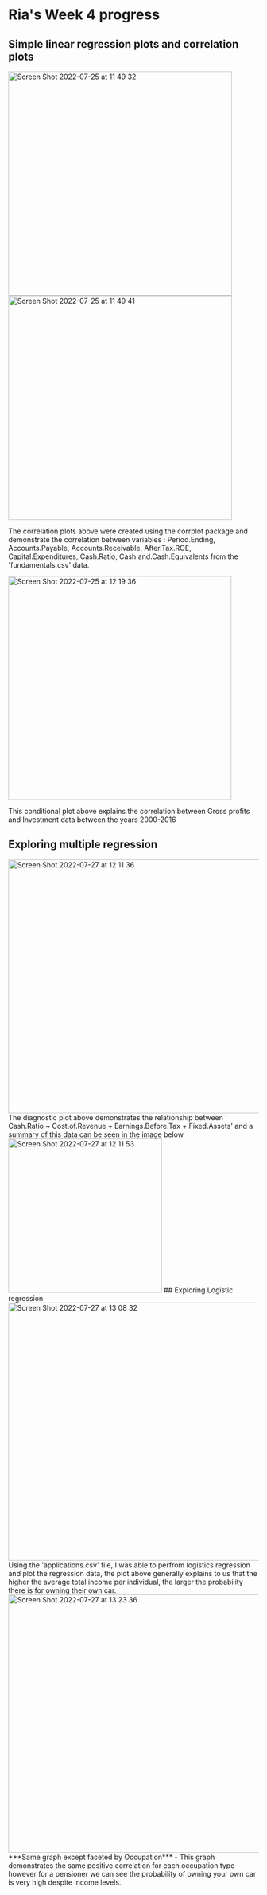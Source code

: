 # Ria's Week 4 progress
## Simple linear regression plots and correlation plots

<img width="450" alt="Screen Shot 2022-07-25 at 11 49 32" src="https://user-images.githubusercontent.com/78815761/180797221-27524efd-157e-4bcd-9247-1d1b5c56dadd.png">
<img width="450" alt="Screen Shot 2022-07-25 at 11 49 41" src="https://user-images.githubusercontent.com/78815761/180797242-a1fe971b-1d4a-47a7-ad96-a97fc003d160.png">

The correlation plots above were created using the corrplot package and demonstrate the correlation between variables : Period.Ending, Accounts.Payable,  Accounts.Receivable, After.Tax.ROE, Capital.Expenditures, Cash.Ratio, Cash.and.Cash.Equivalents from the 'fundamentals.csv' data.

<img width="449" alt="Screen Shot 2022-07-25 at 12 19 36" src="https://user-images.githubusercontent.com/78815761/180797254-7acab79f-c0d1-46de-81c1-9599cd3c4382.png">

This conditional plot above explains the correlation between Gross profits and Investment data between the years 2000-2016
## Exploring multiple regression
<img width="509" alt="Screen Shot 2022-07-27 at 12 11 36" src="https://user-images.githubusercontent.com/78815761/181235236-1928745b-a910-411d-aa99-f4ad2d3be496.png">
The diagnostic plot above demonstrates the relationship  between ' Cash.Ratio ~ Cost.of.Revenue + Earnings.Before.Tax + Fixed.Assets' and a summary of this data can be seen in the image below
<img width="309" alt="Screen Shot 2022-07-27 at 12 11 53" src="https://user-images.githubusercontent.com/78815761/181235529-14c25b59-4ee1-42fb-9375-09981073c2bb.png">
## Exploring Logistic regression
<img width="518" alt="Screen Shot 2022-07-27 at 13 08 32" src="https://user-images.githubusercontent.com/78815761/181243787-c39304b1-a4c9-4bdc-9dd2-1c5d03aced15.png">
Using the 'applications.csv' file, I was able to perfrom logistics regression and plot the regression data, the plot above generally explains to us that the higher the average total income per individual, the larger the probability there is for owning their own car. 
<img width="518" alt="Screen Shot 2022-07-27 at 13 23 36" src="https://user-images.githubusercontent.com/78815761/181245912-12ddb9a9-36d6-49d4-8902-07bd4fd9207c.png">
***Same graph except faceted by Occupation*** - This graph demonstrates the same positive correlation for each occupation type however for a pensioner we can see the probability of owning your own car is very high despite income levels.
